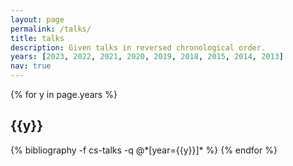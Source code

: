 ```yaml
---
layout: page
permalink: /talks/
title: talks
description: Given talks in reversed chronological order.
years: [2023, 2022, 2021, 2020, 2019, 2018, 2015, 2014, 2013]
nav: true
---
```


<div class="publications">

{% for y in page.years %}
  <h2 class="year">{{y}}</h2>
  {% bibliography -f cs-talks -q @*[year={{y}}]* %}
{% endfor %}

</div>